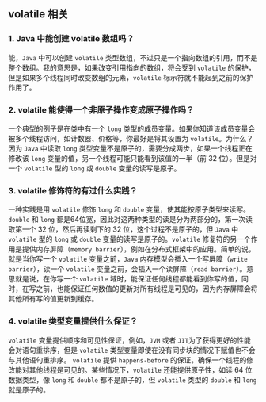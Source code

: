 ## volatile 相关

### 1. Java 中能创建 volatile 数组吗？  

能，`Java` 中可以创建 `volatile` 类型数组，不过只是一个指向数组的引用，而不是整个数组。我的意思是，如果改变引用指向的数组，将会受到 `volatile` 的保护，但是如果多个线程同时改变数组的元素，`volatile` 标示符就不能起到之前的保护作用了。  

### 2. volatile 能使得一个非原子操作变成原子操作吗？  

一个典型的例子是在类中有一个 `long` 类型的成员变量。如果你知道该成员变量会被多个线程访问，如计数器、价格等，你最好是将其设置为 `volatile`。为什么？因为 `Java` 中读取 `long` 类型变量不是原子的，需要分成两步，如果一个线程正在修改该 `long` 变量的值，另一个线程可能只能看到该值的一半（前 32 位）。但是对一个 `volatile` 型的 `long` 或 `double` 变量的读写是原子。  

### 3. volatile 修饰符的有过什么实践？ 

一种实践是用 `volatile` 修饰 `long` 和 `double` 变量，使其能按原子类型来读写。`double` 和 `long` 都是64位宽，因此对这两种类型的读是分为两部分的，第一次读取第一个 32 位，然后再读剩下的 32 位，这个过程不是原子的，但 `Java` 中 `volatile` 型的 `long` 或 `double` 变量的读写是原子的。`volatile` 修复符的另一个作用是提供内存屏障（`memory barrier`），例如在分布式框架中的应用。简单的说，就是当你写一个 `volatile` 变量之前，`Java` 内存模型会插入一个写屏障（`write barrier`），读一个 `volatile` 变量之前，会插入一个读屏障（`read barrier`）。意思就是说，在你写一个 `volatile` 域时，能保证任何线程都能看到你写的值，同时，在写之前，也能保证任何数值的更新对所有线程是可见的，因为内存屏障会将其他所有写的值更新到缓存。

  ### 4. volatile 类型变量提供什么保证？  

`volatile` 变量提供顺序和可见性保证，例如，`JVM` 或者 `JIT`为了获得更好的性能会对语句重排序，但是 `volatile` 类型变量即使在没有同步块的情况下赋值也不会与其他语句重排序。 `volatile` 提供 `happens-before` 的保证，确保一个线程的修改能对其他线程是可见的。某些情况下，`volatile` 还能提供原子性，如读 64 位数据类型，像 `long` 和 `double` 都不是原子的，但 `volatile` 类型的 `double` 和 `long` 就是原子的。 